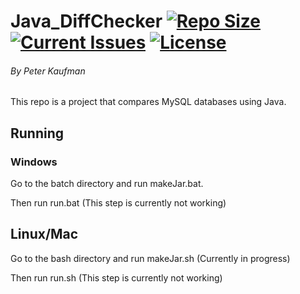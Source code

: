 # Java_DiffChecker [![Repo Size](https://reposs.herokuapp.com/?path=pjkaufman/Java_DiffChecker)](https://github.com/pjkaufman/Java_DiffChecker)  [![Current Issues](https://img.shields.io/github/issues/pjkaufman/Java_DiffChecker.svg)](https://github.com/pjkaufman/Java_DiffChecker/issues)  [![License](https://img.shields.io/github/license/pjkaufman/Java_DiffChecker.svg)](https://github.com/pjkaufman/Java_DiffChecker/blob/master/LICENSE)
###### By Peter Kaufman
This repo is a project that compares MySQL databases using Java.
## Running
### Windows
Go to the batch directory and run makeJar.bat.

Then run run.bat (This step is currently not working)
## Linux/Mac
Go to the bash directory and run makeJar.sh (Currently in progress)

Then run run.sh (This step is currently not working)
